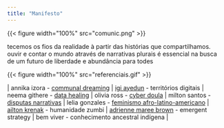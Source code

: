 ```yaml
---
title: "Manifesto"
---
```


{{< figure width="100%" src="comunic.png" >}}

tecemos os fios da realidade à partir das histórias que compartilhamos. ouvir e contar o mundo através de narrativas plurais é essencial na busca de um futuro de liberdade e abundância para todes

{{< figure width="100%" src="referenciais.gif" >}}

| annika izora - [communal dreaming](https://annikahansteenizora.substack.com/p/communal-dreaming) | [igi ayedun](https://www.instagram.com/igiayedun/?hl=en) - territórios digitais | neema githere - [data healing](https://www.are.na/neema-xx/data-healing) | olivia ross - [cyber doula](https://www.bitchmedia.org/article/digital-doulas-fixing-data-trauma) | milton santos - [disputas narrativas](https://www.youtube.com/watch?v=-UUB5DW_mnM) | lelia gonzales - [feminismo afro-latino-americano](https://edisciplinas.usp.br/pluginfile.php/271077/mod_resource/content/1/Por%20um%20feminismo%20Afro-latino-americano.pdf) | [ailton krenak](https://en.wikipedia.org/wiki/Ailton_Krenak) - humanidade zumbi | [adrienne maree brown](https://adriennemareebrown.net) - emergent strategy | bem viver - conhecimento ancestral indígena |